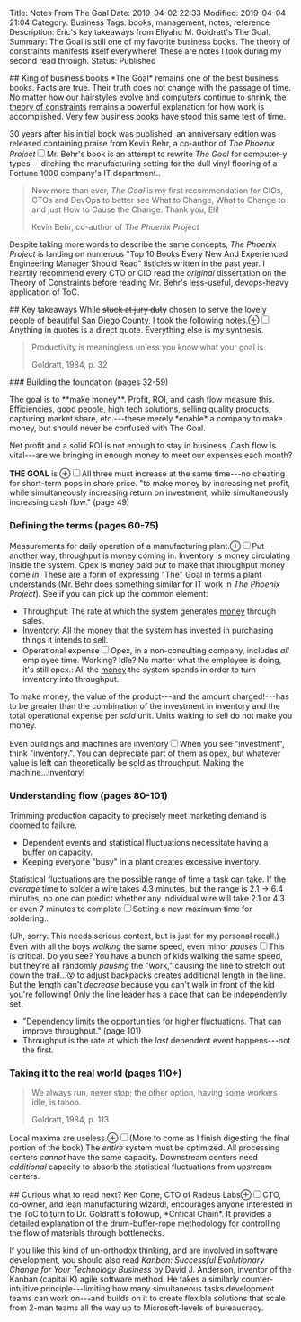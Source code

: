 Title: Notes From The Goal
Date: 2019-04-02 22:33
Modified: 2019-04-04 21:04
Category: Business
Tags: books, management, notes, reference
Description: Eric's key takeaways from Eliyahu M. Goldratt's The Goal.
Summary: The Goal is still one of my favorite business books. The theory of constraints manifests itself everywhere! These are notes I took during my second read through.
Status: Published

<section markdown="1">
## King of business books
<span class="newthought">*The Goal* remains one of the best business books.</span> Facts are true. Their truth does not change with the passage of time. No matter how our hairstyles evolve and computers continue to shrink, the <a href="https://en.wikipedia.org/wiki/Theory_of_constraints" target=_blank rel="noopener">theory of constraints</a> remains a powerful explanation for how work is accomplished. Very few business books have stood this same test of time.

30 years after his initial book was published, an anniversary edition was released containing praise from Kevin Behr, a co-author of *The Phoenix Project*<label for="sn-phoenix" class="margin-toggle sidenote-number"></label><input type="checkbox" id="sn-phoenix" class="margin-toggle"><span class="sidenote" markdown="1">Mr. Behr's book is an attempt to rewrite *The Goal* for computer-y types---ditching the manufacturing setting for the dull vinyl flooring of a Fortune 1000 company's IT department.</span>. <blockquote><p>Now more than ever, *The Goal* is my first recommendation for CIOs, CTOs and DevOps to better see What to Change, What to Change to and just How to Cause the Change. Thank you, Eli!<footer>Kevin Behr, co-author of *The Phoenix Project*</footer></blockquote>

Despite taking more words to describe the same concepts, *The Phoenix Project* is landing on numerous "Top 10 Books Every New And Experienced Engineering Manager Should Read" listicles written in the past year. I heartily recommend every CTO or CIO read the *original* dissertation on the Theory of Constraints before reading Mr. Behr's less-useful, devops-heavy application of ToC.

</section>
<section markdown="1">
## Key takeaways
While <del>stuck at jury duty</del> chosen to serve the lovely people of beautiful San Diego County, I took the following notes.<label for="mn-meta" class="margin-toggle">&#8853;</label><input type="checkbox" id="mn-meta" class="margin-toggle"><span class="marginnote">Anything in quotes is a direct quote. Everything else is my synthesis.</span>
<div class="epigraph"><blockquote><p>Productivity is meaningless unless you know what your goal is.<footer>Goldratt, 1984, p. 32</footer></blockquote></div>
### Building the foundation (pages 32-59)
<p>The goal is to **make money**. Profit, ROI, and cash flow measure this. Efficiencies, good people, high tech solutions, selling quality products, capturing market share, etc.---these merely *enable* a company to make money, but should never be confused with The Goal.</p>

Net profit and a solid ROI is not enough to stay in business. Cash flow is vital---are we bringing in enough money to meet our expenses each month?

<span class="newthought" markdown="span">**THE GOAL**</span> is <label for="mn-thegoal" class="margin-toggle">&#8853;</label><input type="checkbox" id="mn-thegoal" class="margin-toggle"><span class="marginnote">All three must increase at the same time---no cheating for short-term pops in share price.</span> "to make money by increasing net profit, while simultaneously increasing return on investment, while simultaneously increasing cash flow." (page 49)

### Defining the terms (pages 60-75)
Measurements for daily operation of a manufacturing plant.<label for="mn-expl" class="margin-toggle">&#8853;</label><input type="checkbox" id="mn-expl" class="margin-toggle"><span class="marginnote">Put another way, throughput is money coming in. Inventory is money circulating inside the system. Opex is money paid <em>out</em> to make that throughput money come <em>in</em>.</span> These are a form of expressing "The" Goal in terms a plant understands (Mr. Behr does something similar for IT work in *The Phoenix Project*). See if you can pick up the common element:

- Throughput: The rate at which the system generates <u>money</u> through sales.
- Inventory: All the <u>money</u> that the system has invested in purchasing things it intends to sell.
- Operational expense<label for="sn-opex" class="margin-toggle sidenote-number"></label><input type="checkbox" id="sn-opex" class="margin-toggle"><span class="sidenote">Opex, in a non-consulting company, includes *all* employee time. Working? Idle? No matter what the employee is doing, it's still opex.</span>: All the <u>money</u> the system spends in order to turn inventory into throughput.

To make money, the value of the product---and the amount charged!---has to be greater than the combination of the investment in inventory and the total operational expense per *sold* unit. Units waiting to sell do not make you money.

Even buildings and machines are inventory<label for="sn-invest" class="margin-toggle sidenote-number"></label><input type="checkbox" id="sn-invest" class="margin-toggle"><span class="sidenote">When you see "investment", think "inventory."</span>. You can depreciate part of them as opex, but whatever value is left can theoretically be sold as throughput. Making the machine...inventory!

### Understanding flow (pages 80-101)
Trimming production capacity to precisely meet marketing demand is doomed to failure.

- Dependent events and statistical fluctuations necessitate having a buffer on capacity.
- Keeping everyone "busy" in a plant creates excessive inventory.

Statistical fluctuations are the possible range of time a task can take. If the *average* time to solder a wire takes 4.3 minutes, but the range is 2.1 -> 6.4 minutes, no one can predict whether any individual wire will take 2.1 or 4.3 or even 7 minutes to complete<label for="sn-max" class="margin-toggle sidenote-number"></label><input type="checkbox" id="sn-max" class="margin-toggle"><span class="sidenote">Setting a new maximum time for soldering.</span>.

(Uh, sorry. This needs serious context, but is just for my personal recall.) Even with all the boys *walking* the same speed, even minor *pauses*<label for="sn-pause" class="margin-toggle sidenote-number"></label><input type="checkbox" id="sn-pause" class="margin-toggle"><span class="sidenote">This is critical. Do you see? You have a bunch of kids walking the same speed, but they're all randomly *pausing* the "work," causing the line to stretch out down the trail...😵</span> to adjust backpacks creates additional length in the line. But the length can't *decrease* because you can't walk in front of the kid you're following! Only the line leader has a pace that can be independently set.

- "Dependency limits the opportunities for higher fluctuations. That can improve throughput." (page 101)
- Throughput is the rate at which the *last* dependent event happens---not the first.

<h3>Taking it to the real world (pages 110+)</h3>

<div class="epigraph"><blockquote><p>We always run, never stop; the other option, having some workers idle, is taboo.<footer>Goldratt, 1984, p. 113</footer></blockquote></div>

Local maxima are useless.<label for="mn-morelater" class="margin-toggle">&#8853;</label><input type="checkbox" id="mn-morelater" class="margin-toggle"><span class="marginnote">(More to come as I finish digesting the final portion of the book)</span> The *entire* system must be optimized. All processing centers *cannot* have the same capacity. Downstream centers need *additional* capacity to absorb the statistical fluctuations from upstream centers.
</section>
<section markdown="1">
## Curious what to read next?
Ken Cone, CTO of Radeus Labs<label for="mn-ken" class="margin-toggle">&#8853;</label><input type="checkbox" id="mn-ken" class="margin-toggle"><span class="marginnote">CTO, co-owner, and lean manufacturing wizard!</span>, encourages anyone interested in the ToC to turn to Dr. Goldratt's followup, *Critical Chain*. It provides a detailed explanation of the drum-buffer-rope methodology for controlling the flow of materials through bottlenecks.

If you like this kind of un-orthodox thinking, and are involved in software development, you should also read *Kanban: Successful Evolutionary Change for Your Technology Business* by David J. Anderson, inventor of the Kanban (capital K) agile software method. He takes a similarly counter-intuitive principle---limiting how many simultaneous tasks development teams can work on---and builds on it to create flexible solutions that scale from 2-man teams all the way up to Microsoft-levels of bureaucracy.
</section>
